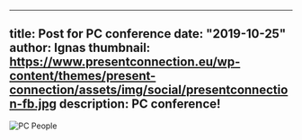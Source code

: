 ----------------------
title: Post for PC conference
date: "2019-10-25"
author: Ignas
thumbnail: https://www.presentconnection.eu/wp-content/themes/present-connection/assets/img/social/presentconnection-fb.jpg
description: PC conference!
----------------------

![PC People](https://www.vilniuscoding.lt/wp-content/uploads/2018/06/domantas-jovaisas-present-connection.jpg)
